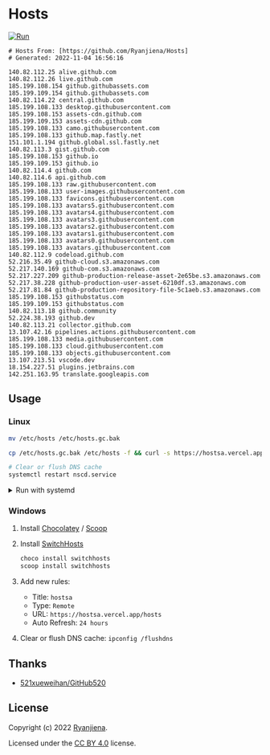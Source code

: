 # Hosts

[![Run](https://github.com/Ryanjiena/Hosts/actions/workflows/run.yml/badge.svg)](https://github.com/Ryanjiena/Hosts/actions/workflows/run.yml)

<!-- hosts start -->

```
# Hosts From: [https://github.com/Ryanjiena/Hosts]
# Generated: 2022-11-04 16:56:16

140.82.112.25 alive.github.com
140.82.112.26 live.github.com
185.199.108.154 github.githubassets.com
185.199.109.154 github.githubassets.com
140.82.114.22 central.github.com
185.199.108.133 desktop.githubusercontent.com
185.199.108.153 assets-cdn.github.com
185.199.109.153 assets-cdn.github.com
185.199.108.133 camo.githubusercontent.com
185.199.108.133 github.map.fastly.net
151.101.1.194 github.global.ssl.fastly.net
140.82.113.3 gist.github.com
185.199.108.153 github.io
185.199.109.153 github.io
140.82.114.4 github.com
140.82.114.6 api.github.com
185.199.108.133 raw.githubusercontent.com
185.199.108.133 user-images.githubusercontent.com
185.199.108.133 favicons.githubusercontent.com
185.199.108.133 avatars5.githubusercontent.com
185.199.108.133 avatars4.githubusercontent.com
185.199.108.133 avatars3.githubusercontent.com
185.199.108.133 avatars2.githubusercontent.com
185.199.108.133 avatars1.githubusercontent.com
185.199.108.133 avatars0.githubusercontent.com
185.199.108.133 avatars.githubusercontent.com
140.82.112.9 codeload.github.com
52.216.35.49 github-cloud.s3.amazonaws.com
52.217.140.169 github-com.s3.amazonaws.com
52.217.227.209 github-production-release-asset-2e65be.s3.amazonaws.com
52.217.38.228 github-production-user-asset-6210df.s3.amazonaws.com
52.217.81.84 github-production-repository-file-5c1aeb.s3.amazonaws.com
185.199.108.153 githubstatus.com
185.199.109.153 githubstatus.com
140.82.113.18 github.community
52.224.38.193 github.dev
140.82.113.21 collector.github.com
13.107.42.16 pipelines.actions.githubusercontent.com
185.199.108.133 media.githubusercontent.com
185.199.108.133 cloud.githubusercontent.com
185.199.108.133 objects.githubusercontent.com
13.107.213.51 vscode.dev
18.154.227.51 plugins.jetbrains.com
142.251.163.95 translate.googleapis.com
```

<!-- hosts end -->

## Usage

### Linux

```bash
mv /etc/hosts /etc/hosts.gc.bak

cp /etc/hosts.gc.bak /etc/hosts -f && curl -s https://hostsa.vercel.app/hosts | sudo tee -a /etc/hosts

# Clear or flush DNS cache
systemctl restart nscd.service
```

<details>
<summary>Run with systemd</summary>

```bash
#!/usr/bin/env bash
current_dir=$(cd -P -- "$(dirname -- "$0")" && pwd -P)
service="update_hosts"

mv /etc/hosts /etc/hosts.gc.bak

cat <<EOF > ${current_dir}/${service}.sh
#!/usr/bin/env bash
cp /etc/hosts.gc.bak /etc/hosts -f && curl -s https://hostsa.vercel.app/hosts | sudo tee -a /etc/hosts

EOF

chmod u+x ${current_dir}/${service}.sh

cat <<EOF > /etc/systemd/system/${service}.service
[Unit]
Description=Update hosts

[Service]
ExecStart=${current_dir}/${service}.sh

[Install]
WantedBy=default.target

EOF

systemctl start ${service}
systemctl enable ${service}
# systemctl stop ${service}
# systemctl disable ${service}
```

</details>

### Windows

1. Install [Chocolatey](https://chocolatey.org/install) / [Scoop](https://scoop.sh/)

2. Install [SwitchHosts](https://github.com/oldj/SwitchHosts)

   ```powershell
   choco install switchhosts
   scoop install switchhosts
   ```

3. Add new rules:

   - Title: `hostsa`
   - Type: `Remote`
   - URL: `https://hostsa.vercel.app/hosts`
   - Auto Refresh: `24 hours`

4. Clear or flush DNS cache: `ipconfig /flushdns`

## Thanks

- [521xueweihan/GitHub520](https://github.com/521xueweihan/GitHub520)

## License

Copyright (c) 2022 [Ryanjiena](https://github.com/Ryanjiena).

Licensed under the [CC BY 4.0](https://creativecommons.org/licenses/by/4.0/) license.
